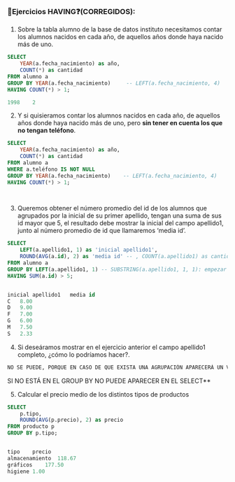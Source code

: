 ### 📝Ejercicios HAVING❓(CORREGIDOS):
1. Sobre la tabla alumno de la base de datos instituto necesitamos contar los alumnos nacidos en cada año, de aquellos años donde haya nacido más de uno.
``` sql
SELECT 
    YEAR(a.fecha_nacimiento) as año, 
    COUNT(*) as cantidad
FROM alumno a 
GROUP BY YEAR(a.fecha_nacimiento)     -- LEFT(a.fecha_nacimiento, 4)
HAVING COUNT(*) > 1;

1998	2	
```


2. Y si quisieramos contar los alumnos nacidos en cada año, de aquellos años donde haya nacido más de uno, pero **sin tener en cuenta los que no tengan teléfono**.
``` sql
SELECT 
    YEAR(a.fecha_nacimiento) as año, 
    COUNT(*) as cantidad
FROM alumno a 
WHERE a.teléfono IS NOT NULL
GROUP BY YEAR(a.fecha_nacimiento)	 -- LEFT(a.fecha_nacimiento, 4)
HAVING COUNT(*) > 1;

	
```


3. Queremos obtener el número promedio del id de los alumnos que agrupados por la inicial de su primer apellido, tengan una suma de sus id mayor que 5, el resultado debe mostrar la inicial del campo apellido1, junto al número promedio de id que llamaremos ‘media id’.
``` sql
SELECT 
    LEFT(a.apellido1, 1) as 'inicial apellido1', 
    ROUND(AVG(a.id), 2) as 'media id' -- , COUNT(a.apellido1) as cantidad, SUM(id) as suma_ids
FROM alumno a
GROUP BY LEFT(a.apellido1, 1) -- SUBSTRING(a.apellido1, 1, 1): empezar en el  caracter 1 con una longitud de 1
HAVING SUM(a.id) > 5;


inicial apellido1	media id	
C	8.00	
D	9.00	
F	7.00	
G	6.00	
M	7.50	
S   2.33	
```


4. Si deseáramos mostrar en el ejercicio anterior el campo apellido1 completo, ¿cómo lo podríamos hacer?.
```txt
NO SE PUEDE, PORQUE EN CASO DE QUE EXISTA UNA AGRUPACIÓN APARECERÁ UN VALOR CUALQUIERA QUE PUEDE VARIAR EN CUALQUIER MOMENTO.
```
SI NO ESTÁ EN EL GROUP BY NO PUEDE APARECER EN EL SELECT**


5. Calcular el precio medio de los distintos tipos de productos
```sql
SELECT 
    p.tipo, 
    ROUND(AVG(p.precio), 2) as precio
FROM producto p
GROUP BY p.tipo;


tipo	precio	
almacenamiento	118.67	
gráficos	177.50	
higiene	1.00	
```
